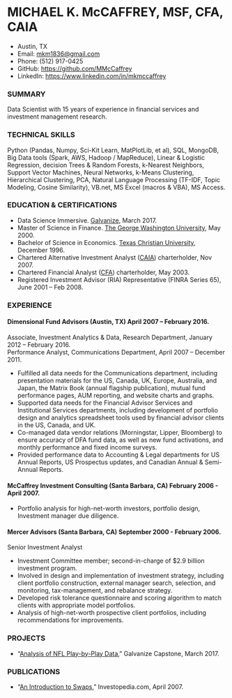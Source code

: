 # MICHAEL K. McCAFFREY, MSF, CFA, CAIA
* Austin, TX  
* Email: mkm1836@gmail.com  
* Phone: (512) 917-0425  
* GitHub: https://github.com/MMcCaffrey  
* LinkedIn: https://www.linkedin.com/in/mkmccaffrey  


### SUMMARY  
Data Scientist with 15 years of experience in financial services and investment management research. 


### TECHNICAL SKILLS
Python (Pandas, Numpy, Sci-Kit Learn, MatPlotLib, et al), SQL, MongoDB, Big Data tools (Spark, AWS, Hadoop / MapReduce), Linear & Logistic Regression, decision Trees & Random Forests, k-Nearest Neighbors, Support Vector Machines, Neural Networks, k-Means Clustering, Hierarchical Clustering, PCA, Natural Language Processing (TF-IDF, Topic Modeling, Cosine Similarity), VB.net, MS Excel (macros & VBA), MS Access.


### EDUCATION & CERTIFICATIONS
* Data Science Immersive. [Galvanize](https://new.galvanize.com/austin/data-science#curriculum), March 2017.  
* Master of Science in Finance. [The George Washington University](http://business.gwu.edu/programs/specialized-masters/m-s-in-finance/), May 2000.  
* Bachelor of Science in Economics. [Texas Christian University](http://www.econ.tcu.edu/), December 1996.   
* Chartered Alternative Investment Analyst ([CAIA](https://www.caia.org/)) charterholder, Nov 2007.  
* Chartered Financial Analyst ([CFA](https://www.cfainstitute.org/pages/index.aspx)) charterholder, May 2003.  
* Registered Investment Advisor (RIA) Representative (FINRA Series 65), June 2001 – Feb 2008.  


### EXPERIENCE
#### Dimensional Fund Advisors (Austin, TX) April 2007 – February 2016.  
Associate, Investment Analytics & Data, Research Department, January 2012 – February 2016.  
Performance Analyst, Communications Department, April 2007 – December 2011.  
* Fulfilled all data needs for the Communications department, including presentation materials for the US, Canada, UK, Europe, Australia, and Japan, the Matrix Book (annual flagship publication), mutual fund performance pages, AUM reporting, and website charts and graphs.
* Supported data needs for the Financial Advisor Services and Institutional Services departments, including development of portfolio design and analytics spreadsheet tools used by financial advisor clients in the US, Canada, and UK.
* Co-managed data vendor relations (Morningstar, Lipper, Bloomberg) to ensure accuracy of DFA fund data, as well as new fund activations, and monthly performance and fixed income surveys.
* Provided performance data to Accounting & Legal departments for US Annual Reports, US Prospectus updates, and Canadian Annual & Semi-Annual Reports.


#### McCaffrey Investment Consulting (Santa Barbara, CA) February 2006 - April 2007.  
* Portfolio analysis for high-net-worth investors, portfolio design, Investment manager due diligence.


#### Mercer Advisors (Santa Barbara, CA) September 2000 - February 2006.  
Senior Investment Analyst  
* Investment Committee member; second-in-charge of $2.9 billion investment program.  
* Involved in design and implementation of investment strategy, including client portfolio construction, external manager search, selection, and monitoring, tax-management, and rebalance strategy.  
* Developed risk tolerance questionnaire and scoring algorithm to match clients with appropriate model portfolios.  
* Analysis of high-net-worth prospective client portfolios, including recommendations for improvements.  
 

### PROJECTS
* “[Analysis of NFL Play-by-Play Data](https://github.com/MMcCaffrey/GalvanizeCapstone),” Galvanize Capstone, March 2017.  


### PUBLICATIONS
* “[An Introduction to Swaps](http://www.investopedia.com/articles/optioninvestor/07/swaps.asp),” Investopedia.com, April 2007. 
